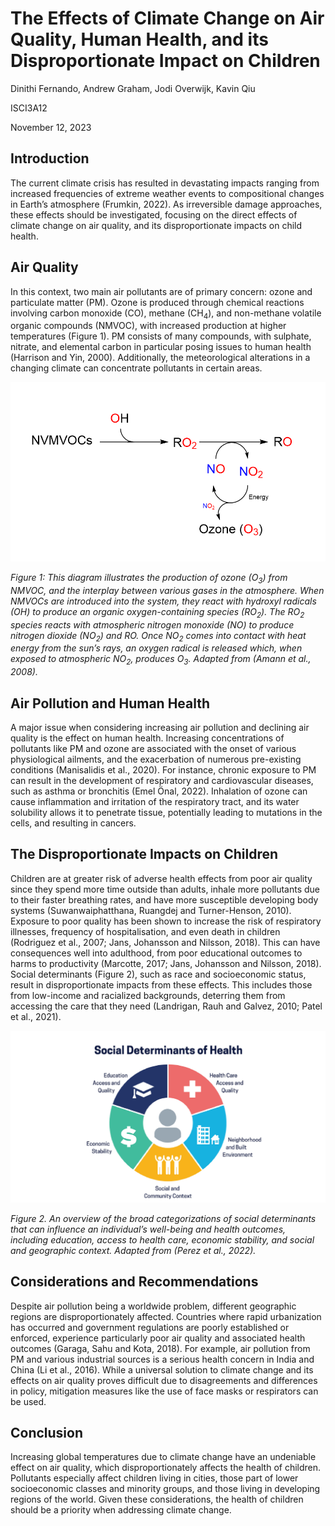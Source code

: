 # The Effects of Climate Change on Air Quality, Human Health, and its Disproportionate Impact on Children
Dinithi Fernando, Andrew Graham, Jodi Overwijk, Kavin Qiu

ISCI3A12

November 12, 2023

## Introduction
The current climate crisis has resulted in devastating impacts ranging from increased frequencies of extreme weather events to compositional changes in Earth’s atmosphere (Frumkin, 2022). As irreversible damage approaches, these effects should be investigated, focusing on the direct effects of climate change on air quality, and its disproportionate impacts on child health.

## Air Quality
In this context, two main air pollutants are of primary concern: ozone and particulate matter (PM). Ozone is produced through chemical reactions involving carbon monoxide (CO), methane (CH<sub>4</sub>), and non-methane volatile organic compounds (NMVOC), with increased production at higher temperatures (Figure 1). PM consists of many compounds, with sulphate, nitrate, and elemental carbon in particular posing issues to human health (Harrison and Yin, 2000). Additionally, the meteorological alterations in a changing climate can concentrate pollutants in certain areas.

![Ozone Formation Diagram](ozone-formation.png)

*Figure 1: This diagram illustrates the production of ozone (O<sub>3</sub>) from NMVOC, and the interplay between various gases in the atmosphere. When NMVOCs are introduced into the system, they react with hydroxyl radicals (OH) to produce an organic oxygen-containing species (RO<sub>2</sub>). The RO<sub>2</sub> species reacts with atmospheric nitrogen monoxide (NO) to produce nitrogen dioxide (NO<sub>2</sub>) and RO. Once NO<sub>2</sub> comes into contact with heat energy from the sun’s rays, an oxygen radical is released which, when exposed to atmospheric NO<sub>2</sub>, produces O<sub>3</sub>. Adapted from (Amann et al., 2008).*

## Air Pollution and Human Health
A major issue when considering increasing air pollution and declining air quality is the effect on human health. Increasing concentrations of pollutants like PM and ozone are associated with the onset of various physiological ailments, and the exacerbation of numerous pre-existing conditions (Manisalidis et al., 2020). For instance, chronic exposure to PM can result in the development of respiratory and cardiovascular diseases, such as asthma or bronchitis (Emel Önal, 2022). Inhalation of ozone can cause inflammation and irritation of the respiratory tract, and its water solubility allows it to penetrate tissue, potentially leading to  mutations in the cells, and resulting in cancers.
## The Disproportionate Impacts on Children

Children are at greater risk of adverse health effects from poor air quality since they spend more time outside than adults, inhale more pollutants due to their faster breathing rates, and have more susceptible developing body systems (Suwanwaiphatthana, Ruangdej and Turner-Henson, 2010). Exposure to poor quality has been shown to increase the risk of respiratory illnesses, frequency of hospitalisation, and even death in children (Rodriguez et al., 2007; Jans, Johansson and Nilsson, 2018). This can have consequences well into adulthood, from poor educational outcomes to harms to productivity (Marcotte, 2017; Jans, Johansson and Nilsson, 2018). Social determinants (Figure 2), such as race and socioeconomic status, result in disproportionate impacts from these effects. This includes those from low-income and racialized backgrounds, deterring them from accessing the care that they need (Landrigan, Rauh and Galvez, 2010; Patel et al., 2021).

![Social Determinants of Health Overview](social-determinants-of-health.png)

*Figure 2. An overview of the broad categorizations of social determinants that can 
influence an individual’s well-being and health outcomes, including education, access 
to health care, economic stability, and social and geographic context. 
Adapted from (Perez et al., 2022).*

## Considerations and Recommendations
Despite air pollution being a worldwide problem, different geographic regions are disproportionately affected. Countries where rapid urbanization has occurred and government regulations are poorly established or enforced, experience particularly poor air quality and associated health outcomes (Garaga, Sahu and Kota, 2018). For example, air pollution from PM and various industrial sources is a serious health concern in India and China (Li et al., 2016). While a universal solution to climate change and its effects on air quality proves difficult due to disagreements and differences in policy, mitigation measures like the use of face masks or respirators can be used.
## Conclusion
Increasing global temperatures due to climate change have an undeniable effect on air quality, which disproportionately affects the health of children. Pollutants especially affect children living in cities, those part of lower socioeconomic classes and minority groups, and those living in developing regions of the world. Given these considerations, the health of children should be a priority when addressing climate change. 

